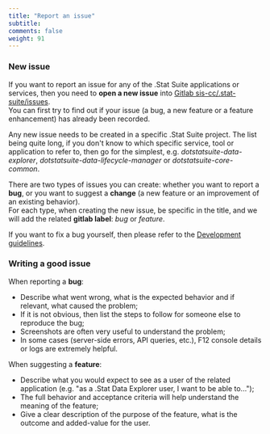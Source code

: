 ```yaml
---
title: "Report an issue"
subtitle: 
comments: false
weight: 91
---
```


### New issue
If you want to report an issue for any of the .Stat Suite applications or services, then you need to **open a new issue** into [Gitlab sis-cc/.stat-suite/issues](https://gitlab.com/groups/sis-cc/.stat-suite/-/issues).<br>
You can first try to find out if your issue (a bug, a new feature or a feature enhancement) has already been recorded.<br>

Any new issue needs to be created in a specific .Stat Suite project. The list being quite long, if you don't know to which specific service, tool or application to refer to, then go for the simplest, e.g. *dotstatsuite-data-explorer*, *dotstatsuite-data-lifecycle-manager* or *dotstatsuite-core-common*.<br>

There are two types of issues you can create: whether you want to report a **bug**, or you want to suggest a **change** (a new feature or an improvement of an existing behavior).<br>
For each type, when creating the new issue, be specific in the title, and we will add the related **gitlab label**: *bug* or *feature*. <br>

If you want to fix a bug yourself, then please refer to the [Development guidelines](https://sis-cc.gitlab.io/dotstatsuite-documentation/contribution/development-guidelines/).<br>

### Writing a good issue
When reporting a **bug**:<br>
 - Describe what went wrong, what is the expected behavior and if relevant, what caused the problem;<br>
 - If it is not obvious, then list the steps to follow for someone else to reproduce the bug;<br>
 - Screenshots are often very useful to understand the problem;<br>
 - In some cases (server-side errors, API queries, etc.), F12 console details or logs are extremely helpful.<br>

When suggesting a **feature**:<br>
 - Describe what you would expect to see as a user of the related application (e.g. "as a .Stat Data Explorer user, I want to be able to...");<br>
 - The full behavior and acceptance criteria will help understand the meaning of the feature;<br>
 - Give a clear description of the purpose of the feature, what is the outcome and added-value for the user.<br>
